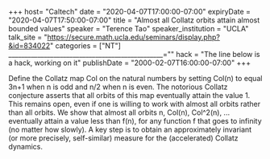 +++
  host= "Caltech"
  date = "2020-04-07T17:00:00-07:00"
  expiryDate = "2020-04-07T17:50:00-07:00"
  title = "Almost all Collatz orbits attain almost bounded values"
  speaker = "Terence Tao"
  speaker_institution = "UCLA"
  talk_site = "https://secure.math.ucla.edu/seminars/display.php?&id=834022"
  categories = ["NT"]
  ________________________________________________=""
  hack = "The line below is a hack, working on it"
  publishDate = "2000-02-07T16:00:00-07:00"
+++

Define the Collatz map Col on the natural numbers by setting Col(n) to equal 3n+1 when n is odd and n/2 when n is even. The notorious Collatz conjecture asserts that all orbits of this map eventually attain the value 1. This remains open, even if one is willing to work with almost all orbits rather than all orbits. We show that almost all orbits n, Col(n), Col^2(n), ... eventually attain a value less than f(n), for any function f that goes to infinity (no matter how slowly). A key step is to obtain an approximately invariant (or more precisely, self-similar) measure for the (accelerated) Collatz dynamics.